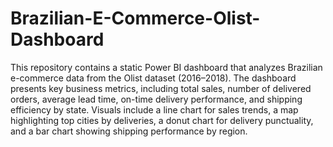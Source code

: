 # Brazilian-E-Commerce-Olist-Dashboard

This repository contains a static Power BI dashboard that analyzes Brazilian e-commerce data from the Olist dataset (2016–2018). The dashboard presents key business metrics, including total sales, number of delivered orders, average lead time, on-time delivery performance, and shipping efficiency by state. Visuals include a line chart for sales trends, a map highlighting top cities by deliveries, a donut chart for delivery punctuality, and a bar chart showing shipping performance by region.
